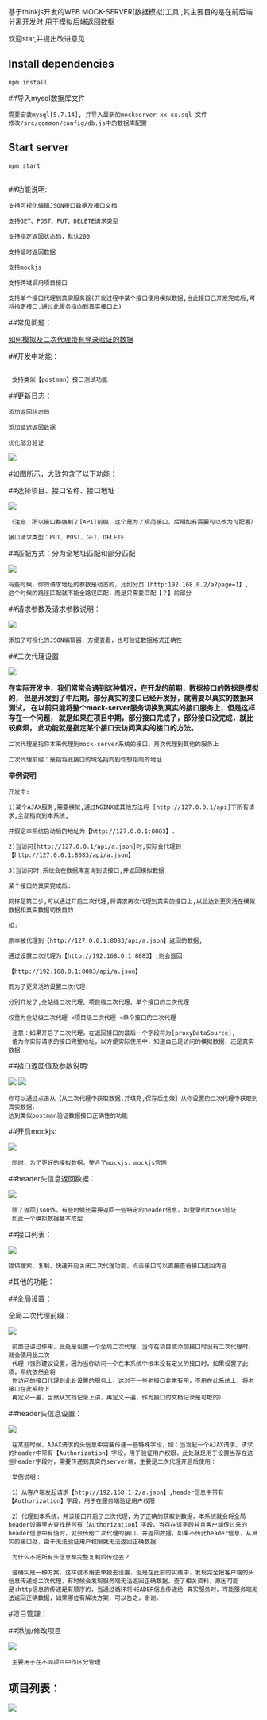 基于thinkjs开发的WEB MOCK-SERVER(数据模拟)工具 ,其主要目的是在前后端分离开发时,用于模拟后端返回数据

欢迎star,并提出改进意见



## Install dependencies

```
npm install
```
##导入mysql数据库文件

```
需要安装mysql[5.7.14], 并导入最新的mockserver-xx-xx.sql 文件
修改/src/common/config/db.js中的数据库配置
```
## Start server

```
npm start
```

##

##功能说明:

 ```
 支持可视化编辑JSON接口数据及接口文档
 
 支持GET、POST、PUT、DELETE请求类型
 
 支持指定返回状态码，默认200
 
 支持延时返回数据
 
 支持mockjs

 支持跨域调用项目接口

 支持单个接口代理到真实服务器(开发过程中某个接口使用模拟数据,当此接口已开发完成后,可将指定接口,通过此服务指向到真实接口上)
```
##常见问题：

[如何模拟及二次代理带有登录验证的数据](question.md)

##开发中功能：

```
 
 支持类似【postman】接口测试功能
```

##更新日志：

 ```
添加返回状态码

添加延迟返回数据

优化部分验证
 ```
 
 <img src="http://upload-images.jianshu.io/upload_images/1347474-c11919590cc6c1a8.png?imageMogr2/auto-orient/strip%7CimageView2/2/w/1240" >


#如图所示，大致包含了以下功能：

##选择项目、接口名称、接口地址：

 <img src="http://upload-images.jianshu.io/upload_images/1347474-a5c23d82ff208684.png?imageMogr2/auto-orient/strip%7CimageView2/2/w/1240" data-original-src="http://upload-images.jianshu.io/upload_images/1347474-a5c23d82ff208684.png?imageMogr2/auto-orient/strip" data-image-slug="a5c23d82ff208684" data-width="1064" data-height="243" class="imagebubble-image">



 ```
 （注意：所以接口都强制了[API]前缀，这个是为了规范接口，后期如有需要可以改为可配置）

 接口请求类型：PUT、POST、GET、DELETE
```

##匹配方式：分为全地址匹配和部分匹配


<img src="http://upload-images.jianshu.io/upload_images/1347474-6d75a15f17eb648e.png?imageMogr2/auto-orient/strip%7CimageView2/2/w/1240" data-original-src="http://upload-images.jianshu.io/upload_images/1347474-6d75a15f17eb648e.png?imageMogr2/auto-orient/strip" data-image-slug="6d75a15f17eb648e" data-width="1073" data-height="87" class="imagebubble-image">



 ```
 有些时候，你的请求地址的参数是动态的，比如分页【http:192.168.0.2/a?page=1】,
 这个时候的路径匹配就不能全路径匹配，而是只需要匹配【？】前部分
 ```

##请求参数及请求参数说明：

<img src="http://upload-images.jianshu.io/upload_images/1347474-ff953ef1964c7d84.png?imageMogr2/auto-orient/strip%7CimageView2/2/w/1240" data-original-src="http://upload-images.jianshu.io/upload_images/1347474-ff953ef1964c7d84.png?imageMogr2/auto-orient/strip" data-image-slug="ff953ef1964c7d84" data-width="997" data-height="552" class="imagebubble-image">

 ```
 添加了可视化的JSON编辑器，方便查看，也可验证数据格式正确性
```

##二次代理设置

 <img src="http://upload-images.jianshu.io/upload_images/1347474-3342a3771d0c2a40.png?imageMogr2/auto-orient/strip%7CimageView2/2/w/1240" data-original-src="http://upload-images.jianshu.io/upload_images/1347474-3342a3771d0c2a40.png?imageMogr2/auto-orient/strip" data-image-slug="3342a3771d0c2a40" data-width="1152" data-height="215" class="imagebubble-image">


**在实际开发中，我们常常会遇到这种情况，在开发的前期，数据接口的数据是模拟的，
 但是开发到了中后期，部分真实的接口已经开发好，就需要以真实的数据来测试，
 在以前只能将整个mock-server服务切换到真实的接口服务上，但是这样存在一个问题，
 就是如果在项目中期，部分接口完成了，部分接口没完成，就比较麻烦，
 此功能就是指定某个接口去访问真实的接口的方法。**
 
 ```
 二次代理是指将本来代理到mock-server系统的接口，再次代理到其他的服务上

 二次代理前缀：是指将此接口的域名指向到你想指向的地址
```
 **举例说明**

 ```
 开发中:

 1)某个AJAX服务,需要模拟,通过NGINX或其他方法将 [http://127.0.0.1/api]下所有请求,全部指向到本系统,

 并假定本系统启动后的地址为【http://127.0.0.1:8083】.

 2)当访问[http://127.0.0.1/api/a.json]时,实际会代理到【http://127.0.0.1:8083/api/a.json】

 3)当访问时,系统会在数据库查询到该接口,并返回模拟数据

 某个接口的真实完成后:

 同样是第三步,可以通过开启二次代理,将请求再次代理到真实的接口上,以此达到更灵活在模拟数据和真实数据切换目的

 如:

 原本被代理到【http://127.0.0.1:8083/api/a.json】返回的数据,

 通过设置二次代理为【http://192.168.0.1:8083】,则会返回

 【http://192.168.0.1:8083/api/a.json】

 而为了更灵活的设置二次代理:

 分别开发了,全站级二次代理、项目级二次代理、单个接口的二次代理

 权重为全站级二次代理 <项目级二次代理 <单个接口的二次代理
 
```

```
 注意：如果开启了二次代理，在返回接口的最后一个字段将为[proxyDataSource],
 值为你实际请求的接口完整地址，以方便实际使用中，知道自己是访问的模拟数据，还是真实数据
```

##接口返回值及参数说明:

<img src="http://upload-images.jianshu.io/upload_images/1347474-299c062b72462c64.png?imageMogr2/auto-orient/strip%7CimageView2/2/w/1240" data-original-src="http://upload-images.jianshu.io/upload_images/1347474-299c062b72462c64.png?imageMogr2/auto-orient/strip" data-image-slug="299c062b72462c64" data-width="1072" data-height="581" class="imagebubble-image">

<img src="http://upload-images.jianshu.io/upload_images/1347474-b940b977fbfb2d12.png?imageMogr2/auto-orient/strip%7CimageView2/2/w/1240" data-original-src="http://upload-images.jianshu.io/upload_images/1347474-b940b977fbfb2d12.png?imageMogr2/auto-orient/strip" data-image-slug="b940b977fbfb2d12" data-width="1052" data-height="590" class="imagebubble-image">


 ```
 你可以通过点击从【从二次代理中获取数据,并填充,保存后生效】从你设置的二次代理中获取到真实数据，
 达到类似postman验证数据接口正确性的功能
 ```
##开启mockjs:

<img src="http://upload-images.jianshu.io/upload_images/1347474-8e72fad775f67b5b.png?imageMogr2/auto-orient/strip%7CimageView2/2/w/1240" data-original-src="http://upload-images.jianshu.io/upload_images/1347474-8e72fad775f67b5b.png?imageMogr2/auto-orient/strip" data-image-slug="8e72fad775f67b5b" data-width="1164" data-height="78" class="imagebubble-image">

```
 同时，为了更好的模拟数据，整合了mockjs，mockjs官网
```

##header头信息返回数据：

<img src="http://upload-images.jianshu.io/upload_images/1347474-08217d0d4e58f0a7.png?imageMogr2/auto-orient/strip%7CimageView2/2/w/1240" data-original-src="http://upload-images.jianshu.io/upload_images/1347474-08217d0d4e58f0a7.png?imageMogr2/auto-orient/strip" data-image-slug="08217d0d4e58f0a7" data-width="1122" data-height="582" class="imagebubble-image">

```
 除了返回json外，有些时候还需要返回一些特定的header信息，如登录的token验证
 如此一个模拟数据基本成型.
```

##接口列表：

<img src="http://upload-images.jianshu.io/upload_images/1347474-479bc64316bc03cd.png?imageMogr2/auto-orient/strip%7CimageView2/2/w/1240" data-original-src="http://upload-images.jianshu.io/upload_images/1347474-479bc64316bc03cd.png?imageMogr2/auto-orient/strip" data-image-slug="479bc64316bc03cd" data-width="1200" data-height="557" class="imagebubble-image">


 ```
 提供搜索、复制、快速开启关闭二次代理功能，点击接口可以直接查看接口返回内容
 ```

#其他的功能：



##全局设置：




 全局二次代理前缀：


 <img src="http://upload-images.jianshu.io/upload_images/1347474-878a55a81a6c1253.png?imageMogr2/auto-orient/strip%7CimageView2/2/w/1240" data-original-src="http://upload-images.jianshu.io/upload_images/1347474-878a55a81a6c1253.png?imageMogr2/auto-orient/strip" data-image-slug="878a55a81a6c1253" data-width="1121" data-height="85" class="imagebubble-image">

```
 前面已讲过作用，此处是设置一个全局二次代理，当你在项目或添加接口时没有二次代理时，就会使用此二次
 代理（强烈建议设置，因为当你访问一个在本系统中根本没有定义的接口时，如果设置了此项，系统依然会将
 你访问的接口代理到此处设置的服务上，这对于一些老接口非常有用，不用在此系统上，将老接口在此系统上
 再定义一遍，当然从文档记录上讲，再定义一遍，作为接口的文档记录是可取的）
 ```

##header头信息设置：

<img src="http://upload-images.jianshu.io/upload_images/1347474-f85cc043e9dba29f.png?imageMogr2/auto-orient/strip%7CimageView2/2/w/1240" data-original-src="http://upload-images.jianshu.io/upload_images/1347474-f85cc043e9dba29f.png?imageMogr2/auto-orient/strip" data-image-slug="f85cc043e9dba29f" data-width="1103" data-height="312" class="imagebubble-image">

```
 在某些时候，AJAX请求的头信息中需要传递一些特殊字段，如：当发起一个AJAX请求，请求的header中带有【Authorization】字段，用于验证用户权限，此处就是用于设置当存在这些header字段时，需要传递到真实的server端，主要是二次代理开启后使用：

 举例说明：

 1）从客户端发起请求【http://192.168.1.2/a.json】,header信息中带有【Authorization】字段，用于在服务端验证用户权限

 2）代理到本系统，并该接口开启了二次代理，为了正确的获取到数据，本系统就会将全局header设置里去查找是否有【Authorization】字段，当存在该字段并且客户端传过来的header信息中有值时，就会传给二次代理的接口，并返回数据，如果不传此header信息，从真实的接口处，由于无法验证用户权限就无法返回正确数据

 为什么不把所有头信息都完整复制后传过去？

 这确实是一种方案，这样就不用去单独去设置，但是在此前的实践中，发现完全把客户端的头信息传递给二次代理，有时候会发现服务端无法返回正确数据，查了相关资料，原因可能是:http信息的传递是有顺序的，当通过循环将HEADER信息传递给 真实服务时，可能服务端无法返回正确数据，如果哪位有解决方案，可以告之，谢谢。
 ```

#项目管理：


##添加/修改项目

<img src="http://upload-images.jianshu.io/upload_images/1347474-79e30cef7dc25873.png?imageMogr2/auto-orient/strip%7CimageView2/2/w/1240" data-original-src="http://upload-images.jianshu.io/upload_images/1347474-79e30cef7dc25873.png?imageMogr2/auto-orient/strip" data-image-slug="79e30cef7dc25873" data-width="1167" data-height="284" class="imagebubble-image">

```
 主要用于在不同项目中作区分管理
 ```
## 项目列表：

<img src="http://upload-images.jianshu.io/upload_images/1347474-7ab45e9703e10cfd.png?imageMogr2/auto-orient/strip%7CimageView2/2/w/1240" data-original-src="http://upload-images.jianshu.io/upload_images/1347474-7ab45e9703e10cfd.png?imageMogr2/auto-orient/strip" data-image-slug="7ab45e9703e10cfd" data-width="1196" data-height="306" class="imagebubble-image">


 
 

 






